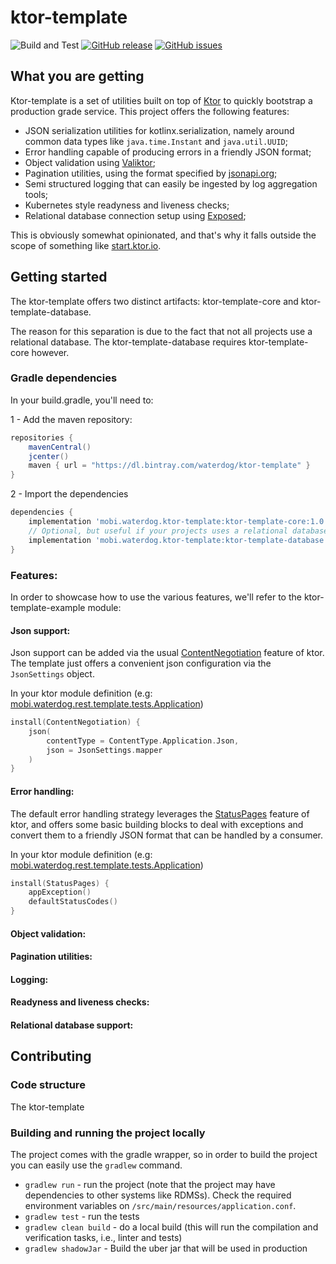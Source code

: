 # ktor-template

![Build and Test](https://github.com/waterdog-oss/ktor-template/workflows/Build%20and%20Test/badge.svg)
[![GitHub release](https://img.shields.io/github/release/aanciaes/ktor-template.svg)](https://github.com/aanciaes/ktor-template/releases/latest)
[![GitHub issues](https://img.shields.io/github/issues/aanciaes/ktor-template.svg)](https://github.com/aanciaes/ktor-template/issues/)

## What you are getting
Ktor-template is a set of utilities built on top of [Ktor](https://ktor.io) to quickly bootstrap a production grade service.
This project offers the following features:

* JSON serialization utilities for kotlinx.serialization, namely around common data types like `java.time.Instant` and 
`java.util.UUID`;
* Error handling capable of producing errors in a friendly JSON format;
* Object validation using [Valiktor](https://github.com/valiktor/valiktor);
* Pagination utilities, using the format specified by [jsonapi.org](https://jsonapi.org);
* Semi structured logging that can easily be ingested by log aggregation tools;
* Kubernetes style readyness and liveness checks;
* Relational database connection setup using [Exposed](https://github.com/JetBrains/Exposed);

This is obviously somewhat opinionated, and that's why it falls outside the scope of something like [start.ktor.io](https://start.ktor.io).

## Getting started

The ktor-template offers two distinct artifacts: ktor-template-core and ktor-template-database.

The reason for this separation is due to the fact that not all projects use a relational database. 
The ktor-template-database requires ktor-template-core however. 

### Gradle dependencies
In your build.gradle, you'll need to:

1 - Add the maven repository:
```groovy
repositories {
    mavenCentral()
    jcenter()
    maven { url = "https://dl.bintray.com/waterdog/ktor-template" }
}
```

2 - Import the dependencies
```groovy
dependencies {
    implementation 'mobi.waterdog.ktor-template:ktor-template-core:1.0.0'
    // Optional, but useful if your projects uses a relational database 
    implementation 'mobi.waterdog.ktor-template:ktor-template-database:1.0.0' 
}
```

### Features:
In order to showcase how to use the various features, we'll refer to the ktor-template-example module:

#### Json support:
Json support can be added via the usual [ContentNegotiation](https://ktor.io/docs/serialization-converter.html#configuration)
feature of ktor. The template just offers a convenient json configuration via the `JsonSettings` object.

In your ktor module definition (e.g: [mobi.waterdog.rest.template.tests.Application](https://github.com/waterdog-oss/ktor-template/blob/development/ktor-template-example/src/main/kotlin/mobi/waterdog/rest/template/tests/Application.kt))
```kotlin
install(ContentNegotiation) {
    json(
        contentType = ContentType.Application.Json,
        json = JsonSettings.mapper
    )
}
```

#### Error handling:
The default error handling strategy leverages the [StatusPages](https://ktor.io/docs/guides-api.html#statuspages) feature of ktor, and offers some basic building blocks to
deal with exceptions and convert them to a friendly JSON format that can be handled by a consumer.

In your ktor module definition (e.g: [mobi.waterdog.rest.template.tests.Application](https://github.com/waterdog-oss/ktor-template/blob/development/ktor-template-example/src/main/kotlin/mobi/waterdog/rest/template/tests/Application.kt))
```kotlin
install(StatusPages) {
    appException()
    defaultStatusCodes()
}
```


#### Object validation:

#### Pagination utilities:

#### Logging:

#### Readyness and liveness checks:

#### Relational database support:

## Contributing

### Code structure
The ktor-template 

### Building and running the project locally
The project comes with the gradle wrapper, so in order to build the project you can easily use the `gradlew` command.

* `gradlew run` - run the project (note that the project may have dependencies to other systems like RDMSs). Check the 
required environment variables on `/src/main/resources/application.conf`.
* `gradlew test` - run the tests
* `gradlew clean build` - do a local build (this will run the compilation and verification tasks, i.e., linter and tests)
* `gradlew shadowJar` - Build the uber jar that will be used in production
